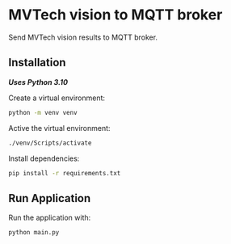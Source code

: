 # MVTech vision to MQTT broker

Send MVTech vision results to MQTT broker.

## Installation

__*Uses Python 3.10*__

Create a virtual environment:

```bash
python -m venv venv
```

Active the virtual environment:

```bash
./venv/Scripts/activate
```

Install dependencies:

```bash
pip install -r requirements.txt
```

## Run Application

Run the application with:

```bash
python main.py
```

